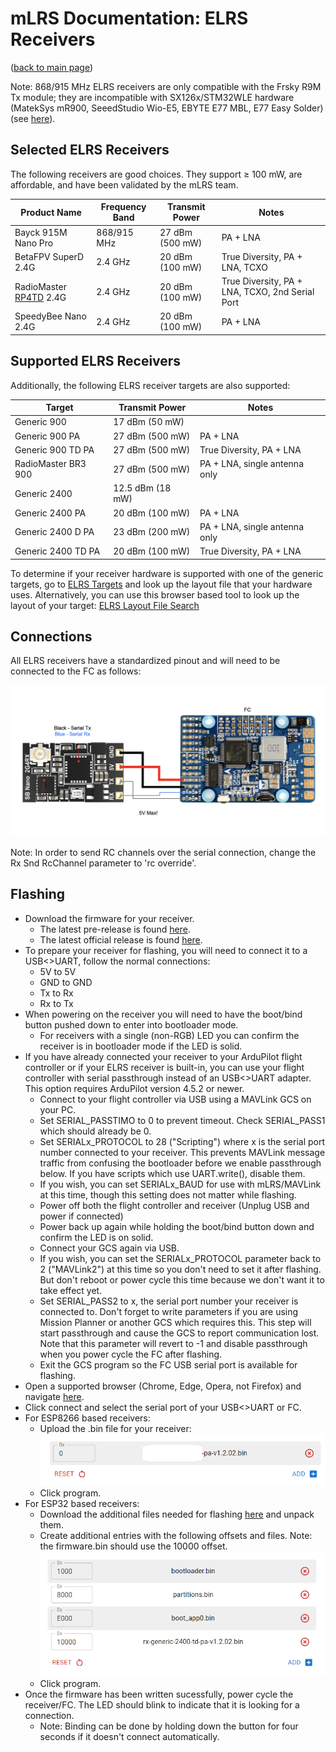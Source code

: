 # mLRS Documentation: ELRS Receivers #

([back to main page](../README.md))

Note: 868/915 MHz ELRS receivers are only compatible with the Frsky R9M Tx module; they are incompatible with SX126x/STM32WLE hardware (MatekSys mR900, SeeedStudio Wio-E5, EBYTE E77 MBL, E77 Easy Solder)(see [here](SX126x_SX127x_INCOMPATIBILITY.md)).

## Selected ELRS Receivers ##

The following receivers are good choices. They support &#8805; 100 mW, are affordable, and have been validated by the mLRS team.

| Product Name           | Frequency Band | Transmit Power  | Notes                                           |
| ---------------------- | -------------- | --------------- | ----------------------------------------------- |
| Bayck 915M Nano Pro    | 868/915 MHz    | 27 dBm (500 mW) | PA + LNA                                        |
| BetaFPV SuperD 2.4G    | 2.4 GHz        | 20 dBm (100 mW) | True Diversity, PA + LNA, TCXO                  |
| RadioMaster [RP4TD](RADIOMASTER_RP4TD.md#mlrs-documentation-radiomaster-rp4td-receiver) 2.4G | 2.4 GHz        | 20 dBm (100 mW) | True Diversity, PA + LNA, TCXO, 2nd Serial Port |
| SpeedyBee Nano 2.4G    | 2.4 GHz        | 20 dBm (100 mW) | PA + LNA                                        |

## Supported ELRS Receivers ##

Additionally, the following ELRS receiver targets are also supported:

| Target              | Transmit Power   | Notes                                                         |
| ------------------- | ---------------- | ------------------------------------------------------------- |
| Generic 900         | 17 dBm (50 mW)   |                                                               |
| Generic 900 PA      | 27 dBm (500 mW)  | PA + LNA                                                      |
| Generic 900 TD PA   | 27 dBm (500 mW)  | True Diversity, PA + LNA                                      |
| RadioMaster BR3 900 | 27 dBm (500 mW)  | PA + LNA, single antenna only                                 |
| Generic 2400        | 12.5 dBm (18 mW) |                                                               |
| Generic 2400 PA     | 20 dBm (100 mW)  | PA + LNA                                                      |
| Generic 2400 D PA   | 23 dBm (200 mW)  | PA + LNA, single antenna only                                 |
| Generic 2400 TD PA  | 20 dBm (100 mW)  | True Diversity, PA + LNA                                      |

To determine if your receiver hardware is supported with one of the generic targets, go to [ELRS Targets](https://github.com/ExpressLRS/targets/blob/master/targets.json) and look up the layout file that your hardware uses. Alternatively, you can use this browser based tool to look up the layout of your target: [ELRS Layout File Search](https://sunjunkim.github.io/elrs_target_search/) 

## Connections ##

All ELRS receivers have a standardized pinout and will need to be connected to the FC as follows:

<img src="images/ELRS_fc_wiring.png" width="600px">

Note: In order to send RC channels over the serial connection, change the Rx Snd RcChannel parameter to 'rc override'.

## Flashing ##

- Download the firmware for your receiver.
    - The latest pre-release is found [here](https://github.com/olliw42/mLRS/tree/main/firmware/pre-release-esp).
    - The latest official release is found [here](https://github.com/olliw42/mLRS/releases).
- To prepare your receiver for flashing, you will need to connect it to a USB<>UART, follow the normal connections:
    - 5V to 5V
    - GND to GND
    - Tx to Rx
    - Rx to Tx
- When powering on the receiver you will need to have the boot/bind button pushed down to enter into bootloader mode.
    - For receivers with a single (non-RGB) LED you can confirm the receiver is in bootloader mode if the LED is solid.
- If you have already connected your receiver to your ArduPilot flight controller or if your ELRS receiver is built-in, you can use your flight controller with serial passthrough instead of an USB<>UART adapter.  This option requires ArduPilot version 4.5.2 or newer.
    - Connect to your flight controller via USB using a MAVLink GCS on your PC.
	- Set SERIAL\_PASSTIMO to 0 to prevent timeout. Check SERIAL\_PASS1 which should already be 0.
	- Set SERIALx_PROTOCOL to 28 ("Scripting") where x is the serial port number connected to your receiver.  This prevents MAVLink message traffic from confusing the bootloader before we enable passthrough below.  If you have scripts which use UART.write(), disable them.
	- If you wish, you can set SERIALx_BAUD for use with mLRS/MAVLink at this time, though this setting does not matter while flashing.
	- Power off both the flight controller and receiver (Unplug USB and power if connected)
	- Power back up again while holding the boot/bind button down and confirm the LED is on solid.
	- Connect your GCS again via USB.
	- If you wish, you can set the SERIALx\_PROTOCOL parameter back to 2 ("MAVLink2") at this time so you don't need to set it after flashing.  But don't reboot or power cycle this time because we don't want it to take effect yet.
	- Set SERIAL\_PASS2 to x, the serial port number your receiver is connected to.  Don't forget to write parameters if you are using Mission Planner or another GCS which requires this.  This step will start passthrough and cause the GCS to report communication lost.  Note that this parameter will revert to -1 and disable passthrough when you power cycle the FC after flashing.
	- Exit the GCS program so the FC USB serial port is available for flashing.
- Open a supported browser (Chrome, Edge, Opera, not Firefox) and navigate [here](https://esp.huhn.me/).
- Click connect and select the serial port of your USB<>UART or FC.
- For ESP8266 based receivers:
    - Upload the .bin file for your receiver: <br> <img src="images/ESP8266_Flash.png">
    - Click program.
- For ESP32 based receivers:
    - Download the additional files needed for flashing  [here](https://github.com/olliw42/mLRS-docu/raw/master/docs/files/esp32_files.zip) and unpack them.
    - Create additional entries with the following offsets and files.  Note: the firmware.bin should use the 10000 offset. <br> <img src="images/ESP32_Flash.png">
    - Click program.
- Once the firmware has been written sucessfully, power cycle the receiver/FC. The LED should blink to indicate that it is looking for a connection.
    - Note: Binding can be done by holding down the button for four seconds if it doesn't connect automatically.
